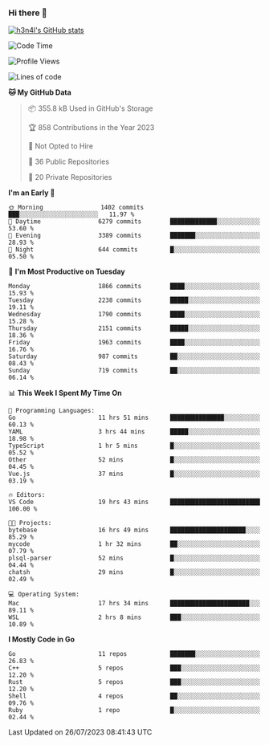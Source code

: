 ### Hi there 👋

[![h3n4l's GitHub stats](https://github-readme-stats.vercel.app/api?username=h3n4l&count_private=true&show_icons=true&theme=radical)](https://github.com/h3n4l/github-readme-stats)

<!--START_SECTION:waka-->
![Code Time](http://img.shields.io/badge/Code%20Time-1%2C437%20hrs%209%20mins-blue)

![Profile Views](http://img.shields.io/badge/Profile%20Views-2-blue)

![Lines of code](https://img.shields.io/badge/From%20Hello%20World%20I%27ve%20Written-3.2%20million%20lines%20of%20code-blue)

**🐱 My GitHub Data** 

> 📦 355.8 kB Used in GitHub's Storage 
 > 
> 🏆 858 Contributions in the Year 2023
 > 
> 🚫 Not Opted to Hire
 > 
> 📜 36 Public Repositories 
 > 
> 🔑 20 Private Repositories 
 > 
**I'm an Early 🐤** 

```text
🌞 Morning                1402 commits        ███░░░░░░░░░░░░░░░░░░░░░░   11.97 % 
🌆 Daytime                6279 commits        █████████████░░░░░░░░░░░░   53.60 % 
🌃 Evening                3389 commits        ███████░░░░░░░░░░░░░░░░░░   28.93 % 
🌙 Night                  644 commits         █░░░░░░░░░░░░░░░░░░░░░░░░   05.50 % 
```
📅 **I'm Most Productive on Tuesday** 

```text
Monday                   1866 commits        ████░░░░░░░░░░░░░░░░░░░░░   15.93 % 
Tuesday                  2238 commits        █████░░░░░░░░░░░░░░░░░░░░   19.11 % 
Wednesday                1790 commits        ████░░░░░░░░░░░░░░░░░░░░░   15.28 % 
Thursday                 2151 commits        █████░░░░░░░░░░░░░░░░░░░░   18.36 % 
Friday                   1963 commits        ████░░░░░░░░░░░░░░░░░░░░░   16.76 % 
Saturday                 987 commits         ██░░░░░░░░░░░░░░░░░░░░░░░   08.43 % 
Sunday                   719 commits         ██░░░░░░░░░░░░░░░░░░░░░░░   06.14 % 
```


📊 **This Week I Spent My Time On** 

```text
💬 Programming Languages: 
Go                       11 hrs 51 mins      ███████████████░░░░░░░░░░   60.13 % 
YAML                     3 hrs 44 mins       █████░░░░░░░░░░░░░░░░░░░░   18.98 % 
TypeScript               1 hr 5 mins         █░░░░░░░░░░░░░░░░░░░░░░░░   05.52 % 
Other                    52 mins             █░░░░░░░░░░░░░░░░░░░░░░░░   04.45 % 
Vue.js                   37 mins             █░░░░░░░░░░░░░░░░░░░░░░░░   03.19 % 

🔥 Editors: 
VS Code                  19 hrs 43 mins      █████████████████████████   100.00 % 

🐱‍💻 Projects: 
bytebase                 16 hrs 49 mins      █████████████████████░░░░   85.29 % 
mycode                   1 hr 32 mins        ██░░░░░░░░░░░░░░░░░░░░░░░   07.79 % 
plsql-parser             52 mins             █░░░░░░░░░░░░░░░░░░░░░░░░   04.44 % 
chatsh                   29 mins             █░░░░░░░░░░░░░░░░░░░░░░░░   02.49 % 

💻 Operating System: 
Mac                      17 hrs 34 mins      ██████████████████████░░░   89.11 % 
WSL                      2 hrs 8 mins        ███░░░░░░░░░░░░░░░░░░░░░░   10.89 % 
```

**I Mostly Code in Go** 

```text
Go                       11 repos            ███████░░░░░░░░░░░░░░░░░░   26.83 % 
C++                      5 repos             ███░░░░░░░░░░░░░░░░░░░░░░   12.20 % 
Rust                     5 repos             ███░░░░░░░░░░░░░░░░░░░░░░   12.20 % 
Shell                    4 repos             ██░░░░░░░░░░░░░░░░░░░░░░░   09.76 % 
Ruby                     1 repo              █░░░░░░░░░░░░░░░░░░░░░░░░   02.44 % 
```




 Last Updated on 26/07/2023 08:41:43 UTC
<!--END_SECTION:waka-->

